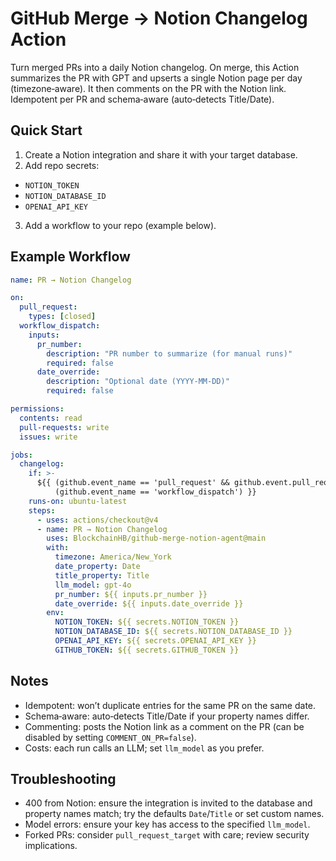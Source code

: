 # GitHub Merge → Notion Changelog Action

Turn merged PRs into a daily Notion changelog. On merge, this Action summarizes the PR with GPT and upserts a single Notion page per day (timezone‑aware). It then comments on the PR with the Notion link. Idempotent per PR and schema‑aware (auto‑detects Title/Date).

## Quick Start

1) Create a Notion integration and share it with your target database.
2) Add repo secrets:
- `NOTION_TOKEN`
- `NOTION_DATABASE_ID`
- `OPENAI_API_KEY`

3) Add a workflow to your repo (example below).

## Example Workflow

```yaml
name: PR → Notion Changelog

on:
  pull_request:
    types: [closed]
  workflow_dispatch:
    inputs:
      pr_number:
        description: "PR number to summarize (for manual runs)"
        required: false
      date_override:
        description: "Optional date (YYYY-MM-DD)"
        required: false

permissions:
  contents: read
  pull-requests: write
  issues: write

jobs:
  changelog:
    if: >-
      ${{ (github.event_name == 'pull_request' && github.event.pull_request.merged == true) ||
          (github.event_name == 'workflow_dispatch') }}
    runs-on: ubuntu-latest
    steps:
      - uses: actions/checkout@v4
      - name: PR → Notion Changelog
        uses: BlockchainHB/github-merge-notion-agent@main
        with:
          timezone: America/New_York
          date_property: Date
          title_property: Title
          llm_model: gpt-4o
          pr_number: ${{ inputs.pr_number }}
          date_override: ${{ inputs.date_override }}
        env:
          NOTION_TOKEN: ${{ secrets.NOTION_TOKEN }}
          NOTION_DATABASE_ID: ${{ secrets.NOTION_DATABASE_ID }}
          OPENAI_API_KEY: ${{ secrets.OPENAI_API_KEY }}
          GITHUB_TOKEN: ${{ secrets.GITHUB_TOKEN }}
```

## Notes
- Idempotent: won’t duplicate entries for the same PR on the same date.
- Schema‑aware: auto‑detects Title/Date if your property names differ.
- Commenting: posts the Notion link as a comment on the PR (can be disabled by setting `COMMENT_ON_PR=false`).
- Costs: each run calls an LLM; set `llm_model` as you prefer.

## Troubleshooting
- 400 from Notion: ensure the integration is invited to the database and property names match; try the defaults `Date`/`Title` or set custom names.
- Model errors: ensure your key has access to the specified `llm_model`.
- Forked PRs: consider `pull_request_target` with care; review security implications.

